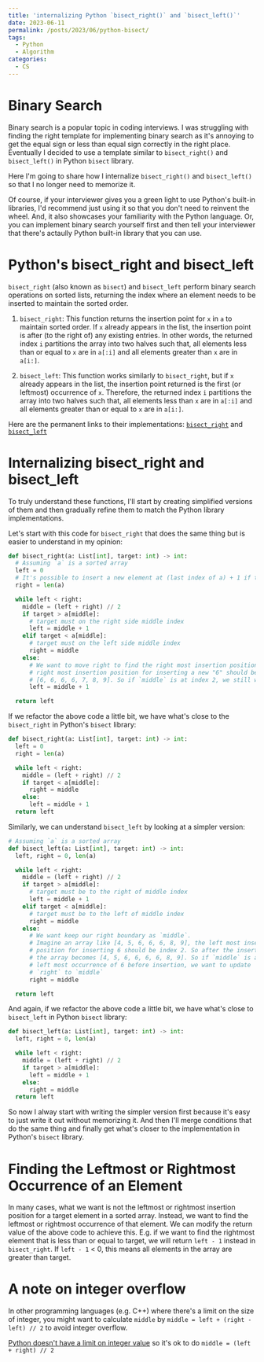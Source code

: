 ```yaml
---
title: 'internalizing Python `bisect_right()` and `bisect_left()`'
date: 2023-06-11
permalink: /posts/2023/06/python-bisect/
tags:
  - Python
  - Algorithm
categories:
  - CS
---
```


# Binary Search 
Binary search is a popular topic in coding interviews. I was struggling with finding the right template for implementing binary search as it's annoying to get the equal sign or less than equal sign correctly in the right place. Eventually I decided to use a template similar to `bisect_right()` and `bisect_left()` in Python `bisect` library.

Here I'm going to share how I internalize `bisect_right()` and `bisect_left()` so that I no longer need to memorize it.

Of course, if your interviewer gives you a green light to use Python's built-in libraries, I'd recommend just using it so that you don't need to reinvent the wheel. And, it also showcases your familiarity with the Python language. Or, you can implement binary search yourself first and then tell your interviewer that there's actaully  Python built-in library that you can use.

# Python's bisect_right and bisect_left
`bisect_right` (also known as `bisect`) and `bisect_left` perform binary search operations on sorted lists, returning the index where an element needs to be inserted to maintain the sorted order.

1. `bisect_right`: This function returns the insertion point for `x` in `a` to maintain sorted order. If `x` already appears in the list, the insertion point is after (to the right of) any existing entries. In other words, the returned index `i` partitions the array into two halves such that, all elements less than or equal to `x` are in `a[:i]` and all elements greater than `x` are in `a[i:]`.

2. `bisect_left`: This function works similarly to `bisect_right`, but if `x` already appears in the list, the insertion point returned is the first (or leftmost) occurrence of `x`. Therefore, the returned index `i` partitions the array into two halves such that, all elements less than `x` are in `a[:i]` and all elements greater than or equal to `x` are in `a[i:]`.

Here are the permanent links to their implementations: [`bisect_right`](https://github.com/python/cpython/blob/20a56d8becba1a5a958b167fdb43b1a1b9228095/Lib/bisect.py#L21-L54) and [`bisect_left`](https://github.com/python/cpython/blob/20a56d8becba1a5a958b167fdb43b1a1b9228095/Lib/bisect.py#L74-L107)

# Internalizing bisect_right and bisect_left
To truly understand these functions, I'll start by creating simplified versions of them and then gradually refine them to match the Python library implementations.

Let's start with this code for `bisect_right` that does the same thing but is easier to understand in my opinion:
```python
def bisect_right(a: List[int], target: int) -> int:
  # Assuming `a` is a sorted array
  left = 0
  # It's possible to insert a new element at (last index of a) + 1 if the new element is greater than all existing elements
  right = len(a) 

  while left < right:
    middle = (left + right) // 2
    if target > a[middle]: 
      # target must on the right side middle index
      left = middle + 1 
    elif target < a[middle]:
      # target must on the left side middle index
      right = middle
    else:
      # We want to move right to find the right most insertion position. Imagine an array like [6, 6, 6, 7, 8, 9], the 
      # right most insertion position for inserting a new "6" should be index 3. So after the insertion the array becomes 
      # [6, 6, 6, 6, 7, 8, 9]. So if `middle` is at index 2, we still want to update `left` to `middle + 1`.
      left = middle + 1

  return left
```

If we refactor the above code a little bit, we have what's close to the `bisect_right` in Python's `bisect` library:
```python
def bisect_right(a: List[int], target: int) -> int:
  left = 0
  right = len(a) 

  while left < right:
    middle = (left + right) // 2
    if target < a[middle]:
      right = middle
    else:
      left = middle + 1
  return left
```


Similarly, we can understand `bisect_left` by looking at a simpler version:
```python
# Assuming `a` is a sorted array
def bisect_left(a: List[int], target: int) -> int:
  left, right = 0, len(a) 

  while left < right:
    middle = (left + right) // 2
    if target > a[middle]: 
      # target must be to the right of middle index
      left = middle + 1 
    elif target < a[middle]:
      # target must be to the left of middle index
      right = middle
    else:
      # We want keep our right boundary as `middle`.
      # Imagine an array like [4, 5, 6, 6, 6, 8, 9], the left most insertion
      # position for inserting 6 should be index 2. So after the insertion 
      # the array becomes [4, 5, 6, 6, 6, 6, 8, 9]. So if `middle` is at index 2, the
      # left most occurrence of 6 before insertion, we want to update 
      # `right` to `middle`
      right = middle

  return left
```

And again, if we refactor the above code a little bit, we have what's close to `bisect_left` in Python `bisect` library:
```python
def bisect_left(a: List[int], target: int) -> int:
  left, right = 0, len(a) 

  while left < right:
    middle = (left + right) // 2
    if target > a[middle]:
      left = middle + 1 
    else:
      right = middle
  return left
```

So now I alway start with writing the simpler version first because it's easy to just write it out without memorizing it. And then I'll merge conditions that do the same thing and finally get what's closer to the implementation in Python's `bisect` library. 

# Finding the Leftmost or Rightmost Occurrence of an Element
In many cases, what we want is not the leftmost or rightmost insertion position for a target element in a sorted array. Instead, we want to find the leftmost or rightmost occurrence of that element. We can modify the return value of the above code to achieve this. E.g. if we want to find the rightmost element that is less than or equal to target, we will return `left - 1` instead in `bisect_right`. If `left - 1` < 0, this means all elements in the array are greater than target.


# A note on integer overflow
In other programming languages (e.g. C++) where there's a limit on the size of integer, you might want to calculate `middle` by `middle = left + (right - left) // 2` to avoid integer overflow.

[Python doesn't have a limit on integer value](https://stackoverflow.com/questions/13795758/what-is-sys-maxint-in-python-3) so it's ok to do `middle = (left + right) // 2`